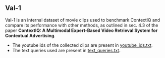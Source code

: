 ## Val-1

Val-1 is an internal dataset of movie clips used to benchmark ContextIQ and compare its performance with other methods, as outlined in sec. 4.3 of the paper **ContextIQ: A Multimodal Expert-Based Video Retrieval System for Contextual Advertising**.

* The youtube ids of the collected clips are present in [youtube_ids.txt](youtube_ids.txt).
* The text queries used are present in  [text_queries.txt](text_queries.txt).
